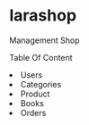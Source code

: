 # larashop
Management Shop

Table Of Content
<li>Users</li>
<li>Categories</li>
<li>Product</li>
<li>Books</li>
<li>Orders</li>
